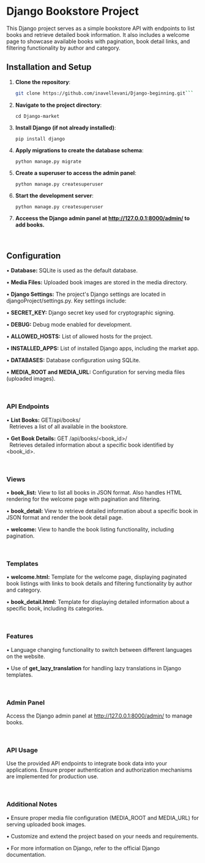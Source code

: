 # Django Bookstore Project

This Django project serves as a simple bookstore API with endpoints to list books and retrieve detailed book information. It also includes a welcome page to showcase available books with pagination, book detail links, and filtering functionality by author and category.


## Installation and Setup

1. **Clone the repository**:

   ```bash
   git clone https://github.com/inavellevani/Django-beginning.git```

2. **Navigate to the project directory**:
    
    ```cd Django-market```
   
3. **Install Django (if not already installed)**:

    ```pip install django```
  
4. **Apply migrations to create the database schema**:
  
    ```python manage.py migrate```

5. **Create a superuser to access the admin panel**:

    ```python manage.py createsuperuser```

6. **Start the development server**:

   ```python manage.py createsuperuser```

7. **Acceess the Django admin panel at http://127.0.0.1:8000/admin/ to add books.**

<br />

## Configuration
• **Database:** SQLite is used as the default database.

• **Media Files:** Uploaded book images are stored in the media directory.

• **Django Settings:** The project's Django settings are located in djangoProject/settings.py. Key settings include:

• **SECRET_KEY:** Django secret key used for cryptographic signing.

• **DEBUG:** Debug mode enabled for development.

• **ALLOWED_HOSTS:** List of allowed hosts for the project.

• **INSTALLED_APPS:** List of installed Django apps, including the market app.

• **DATABASES:** Database configuration using SQLite.

• **MEDIA_ROOT and MEDIA_URL:** Configuration for serving media files (uploaded images).

<br />

### API Endpoints
• **List Books:** GET/api/books/
    <br>&nbsp;&nbsp;Retrieves a list of all available in the bookstore.

• **Get Book Details:** GET /api/books/<book_id>/
    <br>&nbsp;&nbsp;Retrieves detailed information about a specific book identified by <book_id>.

<br />

### Views
• **book_list:** View to list all books in JSON format. Also handles HTML rendering for the welcome page with pagination and filtering.

• **book_detail:** View to retrieve detailed information about a specific book in JSON format and render the book detail page.

• **welcome:** View to handle the book listing functionality, including pagination.

<br />

### Templates
• **welcome.html:** Template for the welcome page, displaying paginated book listings with links to book details and filtering functionality by author and category.

• **book_detail.html:** Template for displaying detailed information about a specific book, including its categories.

<br />

### Features
• Language changing functionality to switch between different languages on the website.

• Use of **get_lazy_translation** for handling lazy translations in Django templates.

<br />

### Admin Panel

Access the Django admin panel at http://127.0.0.1:8000/admin/ to manage books.

<br />

### API Usage

Use the provided API endpoints to integrate book data into your applications. Ensure proper authentication and authorization mechanisms are implemented for production use.

<br />

### Additional Notes
• Ensure proper media file configuration (MEDIA_ROOT and MEDIA_URL) for serving uploaded book images.

• Customize and extend the project based on your needs and requirements.

• For more information on Django, refer to the official Django documentation.
